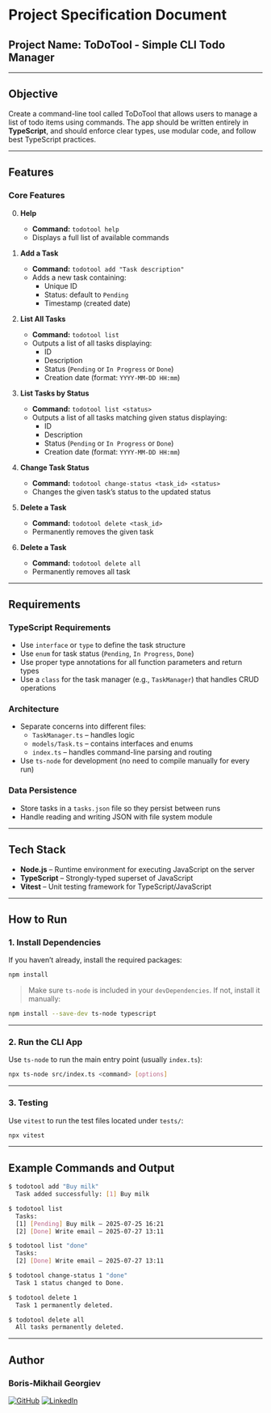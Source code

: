 # Project Specification Document

## Project Name: **ToDoTool - Simple CLI Todo Manager**

---

## Objective

Create a command-line tool called ToDoTool that allows users to manage a list of todo items using commands. The app should be written entirely in **TypeScript**, and should enforce clear types, use modular code, and follow best TypeScript practices.

---

## Features

### Core Features

0. **Help**
   - **Command:** `todotool help`
   - Displays a full list of available commands

1. **Add a Task**
   - **Command:** `todotool add "Task description"`
   - Adds a new task containing:
     - Unique ID
     - Status: default to `Pending`
     - Timestamp (created date)

2. **List All Tasks**
   - **Command:** `todotool list`
   - Outputs a list of all tasks displaying:
     - ID
     - Description
     - Status (`Pending` or `In Progress` or `Done`)
     - Creation date (format: `YYYY-MM-DD HH:mm`)

3. **List Tasks by Status**
   - **Command:** `todotool list <status>`
   - Outputs a list of all tasks matching given status displaying:
     - ID
     - Description
     - Status (`Pending` or `In Progress` or `Done`)
     - Creation date (format: `YYYY-MM-DD HH:mm`)

4. **Change Task Status**
   - **Command:** `todotool change-status <task_id> <status>`
   - Changes the given task’s status to the updated status

5. **Delete a Task**
   - **Command:** `todotool delete <task_id>`
   - Permanently removes the given task
  
6. **Delete a Task**
   - **Command:** `todotool delete all`
   - Permanently removes all task

---

## Requirements

### TypeScript Requirements

- Use `interface` or `type` to define the task structure
- Use `enum` for task status (`Pending`, `In Progress`, `Done`)
- Use proper type annotations for all function parameters and return types
- Use a `class` for the task manager (e.g., `TaskManager`) that handles CRUD operations

### Architecture

- Separate concerns into different files:
  - `TaskManager.ts` – handles logic
  - `models/Task.ts` – contains interfaces and enums
  - `index.ts` – handles command-line parsing and routing
- Use `ts-node` for development (no need to compile manually for every run)

### Data Persistence

- Store tasks in a `tasks.json` file so they persist between runs
- Handle reading and writing JSON with file system module


---

## Tech Stack

- **Node.js** – Runtime environment for executing JavaScript on the server
- **TypeScript** – Strongly-typed superset of JavaScript
- **Vitest** – Unit testing framework for TypeScript/JavaScript

---

## How to Run

### 1. **Install Dependencies**

If you haven’t already, install the required packages:

```sh
npm install
```

> Make sure `ts-node` is included in your `devDependencies`. If not, install it manually:

```sh
npm install --save-dev ts-node typescript
```

---

### 2. **Run the CLI App**

Use `ts-node` to run the main entry point (usually `index.ts`):

```sh
npx ts-node src/index.ts <command> [options]
```

---

### 3. **Testing**

Use `vitest` to run the test files located under `tests/`:

```sh
npx vitest
```

---

## Example Commands and Output

```sh
$ todotool add "Buy milk"
  Task added successfully: [1] Buy milk

$ todotool list
  Tasks:
  [1] [Pending] Buy milk — 2025-07-25 16:21
  [2] [Done] Write email — 2025-07-27 13:11

$ todotool list "done"
  Tasks:
  [2] [Done] Write email — 2025-07-27 13:11

$ todotool change-status 1 "done"
  Task 1 status changed to Done.

$ todotool delete 1
  Task 1 permanently deleted.

$ todotool delete all
  All tasks permanently deleted.
```

---

## Author

### Boris-Mikhail Georgiev

[![GitHub](https://img.shields.io/badge/GitHub-100000?style=for-the-badge&logo=github&logoColor=white)](https://github.com/borismikhail02)
[![LinkedIn](https://img.shields.io/badge/LinkedIn-0A66C2?style=for-the-badge&logo=linkedin&logoColor=white)](https://www.linkedin.com/in/boris-mikhail-georgiev/)